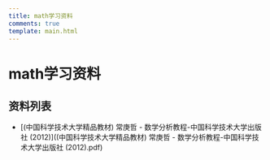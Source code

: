 ```yaml
---
title: math学习资料
comments: true
template: main.html
---
```


# math学习资料

## 资料列表

* [(中国科学技术大学精品教材) 常庚哲 - 数学分析教程-中国科学技术大学出版社 (2012)]((中国科学技术大学精品教材) 常庚哲 - 数学分析教程-中国科学技术大学出版社 (2012).pdf)